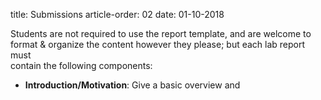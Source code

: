 title: Submissions
article-order: 02
date: 01-10-2018

Students are not required to use the report template, and are welcome to        
format & organize the content however they please; but each lab report must     
contain the following components:                                               
                                                                                
 - **Introduction/Motivation**: Give a basic overview and
